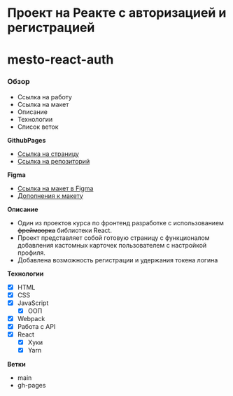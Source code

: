 # Проект на Реакте с авторизацией и регистрацией

# mesto-react-auth

### Обзор

* Ссылка на работу
* Ссылка на макет
* Описание
* Технологии
* Список веток

**GithubPages**

* [Ссылка на страницу](https://sh4n-oldone.github.io/mesto-react-auth/)
* [Ссылка на репозиторий](https://github.com/Sh4n-Oldone/mesto-react-auth)

**Figma**

* [Ссылка на макет в Figma](https://www.figma.com/file/StZjf8HnoeLdiXS7dYrLAh/JavaScript.-Sprint-4)
* [Дополнения к макету](https://www.figma.com/file/nlYpT4VhFiwimn2YlncrcF/JavaScript.-Sprint-5?node-id=0%3A1)

**Описание**

* Один из проектов курса по фронтенд разработке с использованием ~~фреймворка~~ библиотеки React.
* Проект представляет собой готовую страницу с функционалом добавления кастомных карточек пользователем с настройкой профиля.
* Добавлена возможность регистрации и удержания токена логина

**Технологии**

- [x] HTML
- [x] CSS
- [x] JavaScript
  - [x] ООП
- [x] Webpack
- [x] Работа с API
- [x] React
  - [x] Хуки
  - [x] Yarn

**Ветки**

- main
- gh-pages